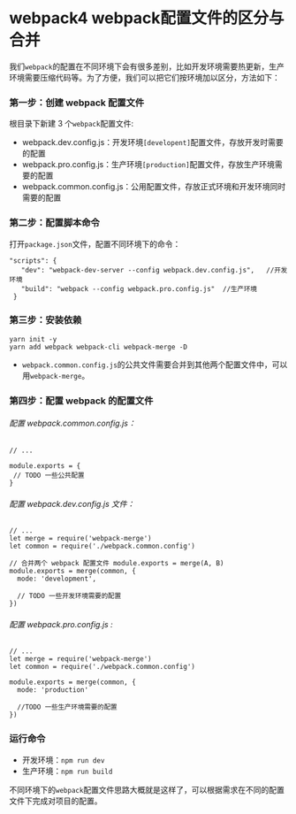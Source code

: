 # webpack4 webpack配置文件的区分与合并

我们`webpack`的配置在不同环境下会有很多差别，比如开发环境需要热更新，生产环境需要压缩代码等。为了方便，我们可以把它们按环境加以区分，方法如下：


### 第一步：创建 webpack 配置文件

根目录下新建 3 个`webpack`配置文件:

- webpack.dev.config.js：开发环境`[developent]`配置文件，存放开发时需要的配置
- webpack.pro.config.js：生产环境`[production]`配置文件，存放生产环境需要的配置
- webpack.common.config.js：公用配置文件，存放正式环境和开发环境同时需要的配置


### 第二步：配置脚本命令

打开`package.json`文件，配置不同环境下的命令：

```
"scripts": {
   "dev": "webpack-dev-server --config webpack.dev.config.js",   //开发环境
   "build": "webpack --config webpack.pro.config.js"  //生产环境
 }
```


### 第三步：安装依赖

```
yarn init -y
yarn add webpack webpack-cli webpack-merge -D
```

- `webpack.common.config.js`的公共文件需要合并到其他两个配置文件中，可以用`webpack-merge`。


### 第四步：配置 webpack 的配置文件

###### 配置 webpack.common.config.js：

```
// ...

module.exports = {
 // TODO 一些公共配置
}
```

###### 配置 webpack.dev.config.js 文件：

```
// ...
let merge = require('webpack-merge')
let common = require('./webpack.common.config')

// 合并两个 webpack 配置文件 module.exports = merge(A, B)
module.exports = merge(common, {
  mode: 'development',

  // TODO 一些开发环境需要的配置
})
```

###### 配置 webpack.pro.config.js :

```
// ...
let merge = require('webpack-merge')
let common = require('./webpack.common.config')

module.exports = merge(common, {
  mode: 'production'

  //TODO 一些生产环境需要的配置
})
```


### 运行命令

- 开发环境：```npm run dev```
- 生产环境：```npm run build```

不同环境下的`webpack`配置文件思路大概就是这样了，可以根据需求在不同的配置文件下完成对项目的配置。
